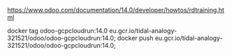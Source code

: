 https://www.odoo.com/documentation/14.0/developer/howtos/rdtraining.html

docker tag odoo-gcpcloudrun:14.0 eu.gcr.io/tidal-analogy-321521/odoo/odoo-gcpcloudrun:14.0;
docker push eu.gcr.io/tidal-analogy-321521/odoo/odoo-gcpcloudrun:14.0;
